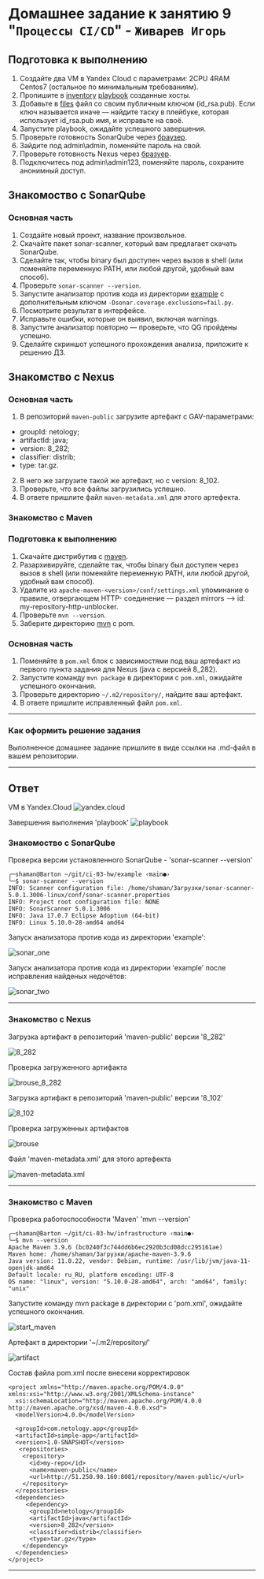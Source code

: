 # Домашнее задание к занятию 9 "`Процессы CI/CD`" - `Живарев Игорь`


## Подготовка к выполнению

1. Создайте два VM в Yandex Cloud с параметрами: 2CPU 4RAM Centos7 (остальное по минимальным требованиям).
2. Пропишите в [inventory](./infrastructure/inventory/cicd/hosts.yml) [playbook](./infrastructure/site.yml) созданные хосты.
3. Добавьте в [files](./infrastructure/files/) файл со своим публичным ключом (id_rsa.pub). Если ключ называется иначе — найдите таску в плейбуке, которая использует id_rsa.pub имя, и исправьте на своё.
4. Запустите playbook, ожидайте успешного завершения.
5. Проверьте готовность SonarQube через [браузер](http://localhost:9000).
6. Зайдите под admin\admin, поменяйте пароль на свой.
7.  Проверьте готовность Nexus через [бразуер](http://localhost:8081).
8. Подключитесь под admin\admin123, поменяйте пароль, сохраните анонимный доступ.

## Знакомоство с SonarQube

### Основная часть

1. Создайте новый проект, название произвольное.
2. Скачайте пакет sonar-scanner, который вам предлагает скачать SonarQube.
3. Сделайте так, чтобы binary был доступен через вызов в shell (или поменяйте переменную PATH, или любой другой, удобный вам способ).
4. Проверьте `sonar-scanner --version`.
5. Запустите анализатор против кода из директории [example](./example) с дополнительным ключом `-Dsonar.coverage.exclusions=fail.py`.
6. Посмотрите результат в интерфейсе.
7. Исправьте ошибки, которые он выявил, включая warnings.
8. Запустите анализатор повторно — проверьте, что QG пройдены успешно.
9. Сделайте скриншот успешного прохождения анализа, приложите к решению ДЗ.

## Знакомство с Nexus

### Основная часть

1. В репозиторий `maven-public` загрузите артефакт с GAV-параметрами:

 *    groupId: netology;
 *    artifactId: java;
 *    version: 8_282;
 *    classifier: distrib;
 *    type: tar.gz.
   
2. В него же загрузите такой же артефакт, но с version: 8_102.
3. Проверьте, что все файлы загрузились успешно.
4. В ответе пришлите файл `maven-metadata.xml` для этого артефекта.

### Знакомство с Maven

### Подготовка к выполнению

1. Скачайте дистрибутив с [maven](https://maven.apache.org/download.cgi).
2. Разархивируйте, сделайте так, чтобы binary был доступен через вызов в shell (или поменяйте переменную PATH, или любой другой, удобный вам способ).
3. Удалите из `apache-maven-<version>/conf/settings.xml` упоминание о правиле, отвергающем HTTP- соединение — раздел mirrors —> id: my-repository-http-unblocker.
4. Проверьте `mvn --version`.
5. Заберите директорию [mvn](./mvn) с pom.

### Основная часть

1. Поменяйте в `pom.xml` блок с зависимостями под ваш артефакт из первого пункта задания для Nexus (java с версией 8_282).
2. Запустите команду `mvn package` в директории с `pom.xml`, ожидайте успешного окончания.
3. Проверьте директорию `~/.m2/repository/`, найдите ваш артефакт.
4. В ответе пришлите исправленный файл `pom.xml`.

---

### Как оформить решение задания

Выполненное домашнее задание пришлите в виде ссылки на .md-файл в вашем репозитории.

---

## Ответ


VM в Yandex.Cloud
![yandex.cloud](img/ci-03_01.png)

Завершения выполнения 'playbook'
![playbook](img/ci-03_02.png)


### Знакомоство с SonarQube


Проверка версии установленного SonarQube - 'sonar-scanner --version'

```
╭─shaman@Barton ~/git/ci-03-hw/example ‹main●› 
╰─$ sonar-scanner --version
INFO: Scanner configuration file: /home/shaman/Загрузки/sonar-scanner-5.0.1.3006-linux/conf/sonar-scanner.properties
INFO: Project root configuration file: NONE
INFO: SonarScanner 5.0.1.3006
INFO: Java 17.0.7 Eclipse Adoptium (64-bit)
INFO: Linux 5.10.0-28-amd64 amd64

```

Запуск анализатора против кода из директории 'example':

![sonar_one](img/ci-03_03.png)


Запуск анализатора против кода из директории 'example' после исправления найденых недочётов:

![sonar_two](img/ci-03_04.png)


---

### Знакомство с Nexus

Загрузка артифакт в репозиторий 'maven-public' версии '8_282'

![8_282](img/ci-03_05.png)


Проверка загруженного артифакта

![brouse_8_282](img/ci-03_06.png)


Загрузка артифакт в репозиторий 'maven-public' версии '8_102'

![8_102](img/ci-03_07.png)


Проверка загруженных артифактов

![brouse](img/ci-03_08.png)


Файл 'maven-metadata.xml' для этого артефекта

![maven-metadata.xml](img/ci-03_10.png)


---

### Знакомство с Maven


Проверка работоспособности 'Maven' 'mvn --version'

```
╭─shaman@Barton ~/git/ci-03-hw/infrastructure ‹main●› 
╰─$ mvn --version                              
Apache Maven 3.9.6 (bc0240f3c744dd6b6ec2920b3cd08dcc295161ae)
Maven home: /home/shaman/Загрузки/apache-maven-3.9.6
Java version: 11.0.22, vendor: Debian, runtime: /usr/lib/jvm/java-11-openjdk-amd64
Default locale: ru_RU, platform encoding: UTF-8
OS name: "linux", version: "5.10.0-28-amd64", arch: "amd64", family: "unix"

```

Запустите команду mvn package в директории с 'pom.xml', ожидайте успешного окончания.

![start_maven](img/ci-03-11.png)


Артефакт в директории '~/.m2/repository/'

![artifact](img/ci-03-12.png)


Состав файла pom.xml после внесени корректировок

```
<project xmlns="http://maven.apache.org/POM/4.0.0" xmlns:xsi="http://www.w3.org/2001/XMLSchema-instance"
  xsi:schemaLocation="http://maven.apache.org/POM/4.0.0 http://maven.apache.org/xsd/maven-4.0.0.xsd">
  <modelVersion>4.0.0</modelVersion>
 
  <groupId>com.netology.app</groupId>
  <artifactId>simple-app</artifactId>
  <version>1.0-SNAPSHOT</version>
   <repositories>
    <repository>
      <id>my-repo</id>
      <name>maven-public</name>
      <url>http://51.250.98.160:8081/repository/maven-public/</url>
    </repository>
  </repositories>
  <dependencies>
     <dependency>
      <groupId>netology</groupId>
      <artifactId>java</artifactId>
      <version>8_282</version>
      <classifier>distrib</classifier>
      <type>tar.gz</type>
    </dependency>
  </dependencies>
</project>
```

---
